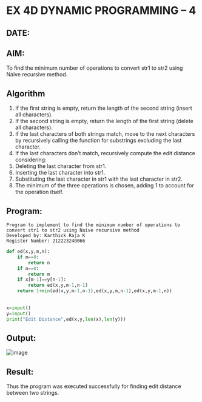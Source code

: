 # EX 4D DYNAMIC PROGRAMMING – 4
## DATE:
## AIM:
To find the minimum number of operations to convert str1 to str2 using Naive recursive method.

## Algorithm
1. If the first string is empty, return the length of the second string (insert all characters).
2. If the second string is empty, return the length of the first string (delete all characters).
3. If the last characters of both strings match, move to the next characters by recursively calling the function for substrings excluding the last character.
4. If the last characters don’t match, recursively compute the edit distance considering:
5. Deleting the last character from str1.
6. Inserting the last character into str1.
7. Substituting the last character in str1 with the last character in str2.
8. The minimum of the three operations is chosen, adding 1 to account for the operation itself.  

## Program:
```
Program to implement to find the minimum number of operations to convert str1 to str2 using Naive recursive method
Developed by: Karthick Raja K
Register Number: 212223240066
```

```py
def ed(x,y,m,n):
    if m==0:
        return n
    if n==0:
        return m
    if x[m-1]==y[n-1]:
        return ed(x,y,m-1,n-1)
    return 1+min(ed(x,y,m-1,n-1),ed(x,y,m,n-1),ed(x,y,m-1,n))
    
    
x=input()
y=input()
print("Edit Distance",ed(x,y,len(x),len(y)))

```

## Output:
![image](https://github.com/user-attachments/assets/5fb0bc4f-7a36-4e8b-a386-e62847a6ad42)



## Result:
Thus the program was executed successfully for finding edit distance between two strings.
